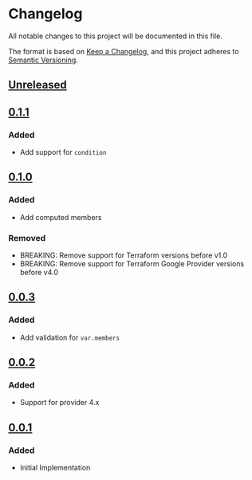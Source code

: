 # Changelog

All notable changes to this project will be documented in this file.

The format is based on [Keep a Changelog](https://keepachangelog.com/en/1.0.0/),
and this project adheres to [Semantic Versioning](https://semver.org/spec/v2.0.0.html).

## [Unreleased]

## [0.1.1]

### Added

- Add support for `condition`

## [0.1.0]

### Added

- Add computed members

### Removed

- BREAKING: Remove support for Terraform versions before v1.0
- BREAKING: Remove support for Terraform Google Provider versions before v4.0

## [0.0.3]

### Added

- Add validation for `var.members`

## [0.0.2]

### Added

- Support for provider 4.x

## [0.0.1]

### Added

- Initial Implementation

[unreleased]: https://github.com/mineiros-io/terraform-google-storage-bucket-iam/compare/v0.1.1...HEAD
[0.1.1]: https://github.com/mineiros-io/terraform-google-storage-bucket-iam/compare/v0.1.0...v0.1.1
[0.1.0]: https://github.com/mineiros-io/terraform-google-storage-bucket-iam/compare/v0.0.3...v0.1.0
[0.0.3]: https://github.com/mineiros-io/terraform-google-storage-bucket-iam/compare/v0.0.2...v0.0.3
[0.0.2]: https://github.com/mineiros-io/terraform-google-storage-bucket-iam/compare/v0.0.1...v0.0.2
[0.0.1]: https://github.com/mineiros-io/terraform-google-storage-bucket-iam/releases/tag/v0.0.1

